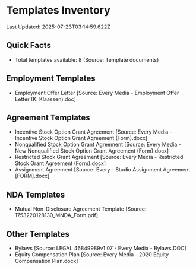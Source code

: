 # Templates Inventory
Last Updated: 2025-07-23T03:14:59.622Z

## Quick Facts
- Total templates available: 8 (Source: Template documents)

## Employment Templates
- Employment Offer Letter [Source: Every Media - Employment Offer Letter (K. Klaassen).doc]

## Agreement Templates
- Incentive Stock Option Grant Agreement [Source: Every Media - Incentive Stock Option Grant Agreement (Form).docx]
- Nonqualified Stock Option Grant Agreement [Source: Every Media - New Nonqualified Stock Option Grant Agreement (Form).docx]
- Restricted Stock Grant Agreement [Source: Every Media - Restricted Stock Grant Agreement (Form).docx]
- Assignment Agreement [Source: Every - Studio Assignment Agreement [FORM].docx]

## NDA Templates
- Mutual Non-Disclosure Agreement Template [Source: 1753220128130_MNDA_Form.pdf]

## Other Templates
- Bylaws [Source: LEGAL 46849989v1 07 - Every Media - Bylaws.DOC]
- Equity Compensation Plan [Source: Every Media - 2020 Equity Compensation Plan.docx]

